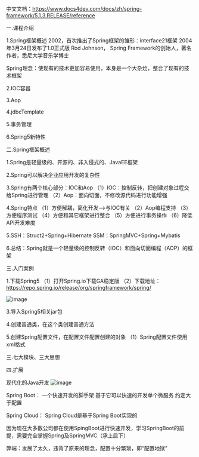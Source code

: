 中文文档：https://www.docs4dev.com/docs/zh/spring-framework/5.1.3.RELEASE/reference

一.课程介绍

1.Spring框架概述
2002，首次推出了Spring框架的雏形：interface21框架
2004年3月24日发布了1.0正式版
Rod Johnson， Spring Framework的创始人，著名作者，悉尼大学音乐学博士

Spring理念：使现有的技术更加容易使用，本身是一个大杂烩，整合了现有的技术框架

2.IOC容器

3.Aop

4.jdbcTemplate

5.事务管理

6.Spring5新特性

二.Spring框架概述

1.Spring是轻量级的、开源的、非入侵式的、JavaEE框架

2.Spring可以解决企业应用开发的复杂性

3.Spring有两个核心部分：IOC和Aop
（1）IOC：控制反转，把创建对象过程交给Spring进行管理
（2）Aop：面向切面，不修改源代码进行功能增强

4.Spring特点
（1）方便解耦，简化开发-->与IOC有关
（2）Aop编程支持
（3）方便程序测试
（4）方便和其它框架进行整合
（5）方便进行事务操作
（6）降低API开发难度

5.SSH：Struct2+Spring+Hibernate
SSM：SpringMVC+Spring+Mybatis

6.总结：Spring就是一个轻量级的控制反转（IOC）和面向切面编程（AOP）的框架

三.入门案例

1.下载Spring5
（1）打开Spring.io下载GA稳定版
（2）下载地址：https://repo.spring.io/release/org/springframework/spring/

![image](https://user-images.githubusercontent.com/75358006/124002234-11504980-da08-11eb-9c41-da66cdb1f5fa.png)

3.导入Spring5相关jar包

4.创建普通类，在这个类创建普通方法

5.创建Spring配置文件，在配置文件配置创建的对象
（1）Spring配置文件使用xml格式

三.七大模块、三大思想

四.扩展

现代化的Java开发
![image](https://user-images.githubusercontent.com/75358006/124070736-e0f0c580-da70-11eb-9f29-e208d606a1cb.png)

Spring Boot：
一个快速开发的脚手架
基于它可以快速的开发单个微服务
约定大于配置

Spring Cloud：
Spring Cloud是基于Spring Boot实现的

因为现在大多数公司都在使用SpingBoot进行快速开发，学习SpringBoot的前提，需要完全掌握Spring及SpringMVC（承上启下）

弊端：发展了太久，违背了原来的理念，配置十分繁琐，即“配置地狱”



















